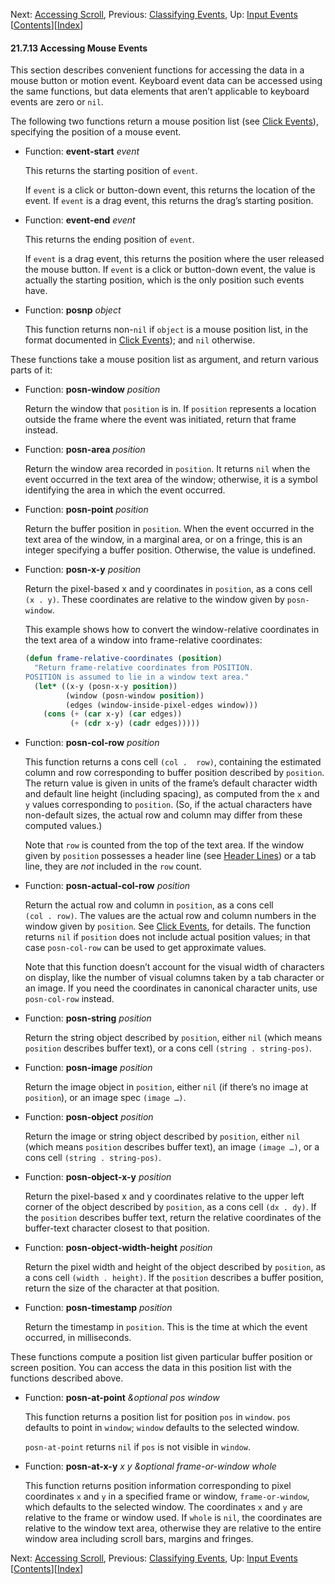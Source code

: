 

Next: [Accessing Scroll](Accessing-Scroll.html), Previous: [Classifying Events](Classifying-Events.html), Up: [Input Events](Input-Events.html)   \[[Contents](index.html#SEC_Contents "Table of contents")]\[[Index](Index.html "Index")]

#### 21.7.13 Accessing Mouse Events

This section describes convenient functions for accessing the data in a mouse button or motion event. Keyboard event data can be accessed using the same functions, but data elements that aren’t applicable to keyboard events are zero or `nil`.

The following two functions return a mouse position list (see [Click Events](Click-Events.html)), specifying the position of a mouse event.

*   Function: **event-start** *event*

    This returns the starting position of `event`.

    If `event` is a click or button-down event, this returns the location of the event. If `event` is a drag event, this returns the drag’s starting position.

<!---->

*   Function: **event-end** *event*

    This returns the ending position of `event`.

    If `event` is a drag event, this returns the position where the user released the mouse button. If `event` is a click or button-down event, the value is actually the starting position, which is the only position such events have.

<!---->

*   Function: **posnp** *object*

    This function returns non-`nil` if `object` is a mouse position list, in the format documented in [Click Events](Click-Events.html)); and `nil` otherwise.

These functions take a mouse position list as argument, and return various parts of it:

*   Function: **posn-window** *position*

    Return the window that `position` is in. If `position` represents a location outside the frame where the event was initiated, return that frame instead.

<!---->

*   Function: **posn-area** *position*

    Return the window area recorded in `position`. It returns `nil` when the event occurred in the text area of the window; otherwise, it is a symbol identifying the area in which the event occurred.

<!---->

*   Function: **posn-point** *position*

    Return the buffer position in `position`. When the event occurred in the text area of the window, in a marginal area, or on a fringe, this is an integer specifying a buffer position. Otherwise, the value is undefined.

<!---->

*   Function: **posn-x-y** *position*

    Return the pixel-based x and y coordinates in `position`, as a cons cell `(x . y)`. These coordinates are relative to the window given by `posn-window`.

    This example shows how to convert the window-relative coordinates in the text area of a window into frame-relative coordinates:

    ```lisp
    (defun frame-relative-coordinates (position)
      "Return frame-relative coordinates from POSITION.
    POSITION is assumed to lie in a window text area."
      (let* ((x-y (posn-x-y position))
             (window (posn-window position))
             (edges (window-inside-pixel-edges window)))
        (cons (+ (car x-y) (car edges))
              (+ (cdr x-y) (cadr edges)))))
    ```

<!---->

*   Function: **posn-col-row** *position*

    This function returns a cons cell `(col .  row)`, containing the estimated column and row corresponding to buffer position described by `position`. The return value is given in units of the frame’s default character width and default line height (including spacing), as computed from the `x` and `y` values corresponding to `position`. (So, if the actual characters have non-default sizes, the actual row and column may differ from these computed values.)

    Note that `row` is counted from the top of the text area. If the window given by `position` possesses a header line (see [Header Lines](Header-Lines.html)) or a tab line, they are *not* included in the `row` count.

<!---->

*   Function: **posn-actual-col-row** *position*

    Return the actual row and column in `position`, as a cons cell `(col . row)`. The values are the actual row and column numbers in the window given by `position`. See [Click Events](Click-Events.html), for details. The function returns `nil` if `position` does not include actual position values; in that case `posn-col-row` can be used to get approximate values.

    Note that this function doesn’t account for the visual width of characters on display, like the number of visual columns taken by a tab character or an image. If you need the coordinates in canonical character units, use `posn-col-row` instead.

<!---->

*   Function: **posn-string** *position*

    Return the string object described by `position`, either `nil` (which means `position` describes buffer text), or a cons cell `(string . string-pos)`.

<!---->

*   Function: **posn-image** *position*

    Return the image object in `position`, either `nil` (if there’s no image at `position`), or an image spec `(image …)`.

<!---->

*   Function: **posn-object** *position*

    Return the image or string object described by `position`, either `nil` (which means `position` describes buffer text), an image `(image …)`, or a cons cell `(string . string-pos)`.

<!---->

*   Function: **posn-object-x-y** *position*

    Return the pixel-based x and y coordinates relative to the upper left corner of the object described by `position`, as a cons cell `(dx . dy)`. If the `position` describes buffer text, return the relative coordinates of the buffer-text character closest to that position.

<!---->

*   Function: **posn-object-width-height** *position*

    Return the pixel width and height of the object described by `position`, as a cons cell `(width . height)`. If the `position` describes a buffer position, return the size of the character at that position.

<!---->

*   Function: **posn-timestamp** *position*

    Return the timestamp in `position`. This is the time at which the event occurred, in milliseconds.

These functions compute a position list given particular buffer position or screen position. You can access the data in this position list with the functions described above.

*   Function: **posn-at-point** *\&optional pos window*

    This function returns a position list for position `pos` in `window`. `pos` defaults to point in `window`; `window` defaults to the selected window.

    `posn-at-point` returns `nil` if `pos` is not visible in `window`.

<!---->

*   Function: **posn-at-x-y** *x y \&optional frame-or-window whole*

    This function returns position information corresponding to pixel coordinates `x` and `y` in a specified frame or window, `frame-or-window`, which defaults to the selected window. The coordinates `x` and `y` are relative to the frame or window used. If `whole` is `nil`, the coordinates are relative to the window text area, otherwise they are relative to the entire window area including scroll bars, margins and fringes.

Next: [Accessing Scroll](Accessing-Scroll.html), Previous: [Classifying Events](Classifying-Events.html), Up: [Input Events](Input-Events.html)   \[[Contents](index.html#SEC_Contents "Table of contents")]\[[Index](Index.html "Index")]
